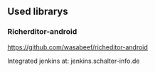 

## Used librarys
### Richerditor-android
https://github.com/wasabeef/richeditor-android

Integrated jenkins at: jenkins.schalter-info.de
